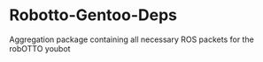 # Robotto-Gentoo-Deps
Aggregation package containing all necessary ROS packets for the robOTTO youbot
